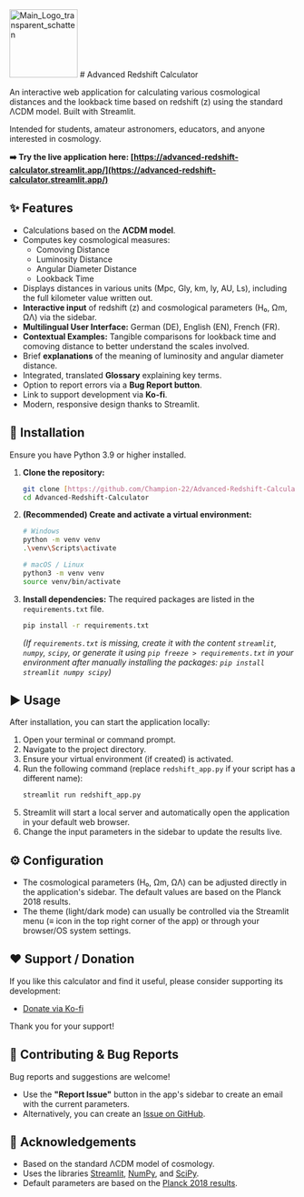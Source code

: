 <img width="120" alt="Main_Logo_transparent_schatten" src="https://github.com/user-attachments/assets/7d7eae98-a298-4cf9-bdc0-cda1dda596af" />
# Advanced Redshift Calculator

An interactive web application for calculating various cosmological distances and the lookback time based on redshift (z) using the standard ΛCDM model. Built with Streamlit.

Intended for students, amateur astronomers, educators, and anyone interested in cosmology.

**➡️ Try the live application here: [https://advanced-redshift-calculator.streamlit.app/](https://advanced-redshift-calculator.streamlit.app/)**

## ✨ Features

* Calculations based on the **ΛCDM model**.
* Computes key cosmological measures:
    * Comoving Distance
    * Luminosity Distance
    * Angular Diameter Distance
    * Lookback Time
* Displays distances in various units (Mpc, Gly, km, ly, AU, Ls), including the full kilometer value written out.
* **Interactive input** of redshift (z) and cosmological parameters (H₀, Ωm, ΩΛ) via the sidebar.
* **Multilingual User Interface:** German (DE), English (EN), French (FR).
* **Contextual Examples:** Tangible comparisons for lookback time and comoving distance to better understand the scales involved.
* Brief **explanations** of the meaning of luminosity and angular diameter distance.
* Integrated, translated **Glossary** explaining key terms.
* Option to report errors via a **Bug Report button**.
* Link to support development via **Ko-fi**.
* Modern, responsive design thanks to Streamlit.

## 🚀 Installation

Ensure you have Python 3.9 or higher installed.

1.  **Clone the repository:**
    ```bash
    git clone [https://github.com/Champion-22/Advanced-Redshift-Calculator.git](https://github.com/Champion-22/Advanced-Redshift-Calculator.git)
    cd Advanced-Redshift-Calculator
    ```

2.  **(Recommended) Create and activate a virtual environment:**
    ```bash
    # Windows
    python -m venv venv
    .\venv\Scripts\activate

    # macOS / Linux
    python3 -m venv venv
    source venv/bin/activate
    ```

3.  **Install dependencies:**
    The required packages are listed in the `requirements.txt` file.
    ```bash
    pip install -r requirements.txt
    ```
    *(If `requirements.txt` is missing, create it with the content `streamlit`, `numpy`, `scipy`, or generate it using `pip freeze > requirements.txt` in your environment after manually installing the packages: `pip install streamlit numpy scipy`)*

## ▶️ Usage

After installation, you can start the application locally:

1.  Open your terminal or command prompt.
2.  Navigate to the project directory.
3.  Ensure your virtual environment (if created) is activated.
4.  Run the following command (replace `redshift_app.py` if your script has a different name):
    ```bash
    streamlit run redshift_app.py
    ```
5.  Streamlit will start a local server and automatically open the application in your default web browser.
6.  Change the input parameters in the sidebar to update the results live.

## ⚙️ Configuration

* The cosmological parameters (H₀, Ωm, ΩΛ) can be adjusted directly in the application's sidebar. The default values are based on the Planck 2018 results.
* The theme (light/dark mode) can usually be controlled via the Streamlit menu (≡ icon in the top right corner of the app) or through your browser/OS system settings.

## ❤️ Support / Donation

If you like this calculator and find it useful, please consider supporting its development:

* [Donate via Ko-fi](https://ko-fi.com/advanceddsofinder)

Thank you for your support!

## 🤝 Contributing & Bug Reports

Bug reports and suggestions are welcome!

* Use the **"Report Issue"** button in the app's sidebar to create an email with the current parameters.
* Alternatively, you can create an [Issue on GitHub](https://github.com/Champion-22/Advanced-Redshift-Calculator/issues).

## 🙏 Acknowledgements

* Based on the standard ΛCDM model of cosmology.
* Uses the libraries [Streamlit](https://streamlit.io/), [NumPy](https://numpy.org/), and [SciPy](https://scipy.org/).
* Default parameters are based on the [Planck 2018 results](https://www.cosmos.esa.int/web/planck/publications).

